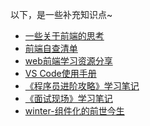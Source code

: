 以下，是一些补充知识点~

- [一些关于前端的思考][507]
- [前端自查清单](https://mp.weixin.qq.com/s/A8YyeM2N2MP23gEMzVLesw)
- [web前端学习资源分享](https://juejin.im/post/5a0c1956f265da430a501f51#heading-2)
- [VS Code使用手册][501]
- [《程序员进阶攻略》学习笔记][502]
- [《面试现场》学习笔记][505]
- [winter-组件化的前世今生][506]
    
    


[501]: https://www.yuque.com/mingyi-8nuow/rm3h54/gdf9cq
[502]: https://github.com/jiangxia/FE-Knowledge/blob/master/posts/其他/《程序员进阶攻略》学习笔记.md
[505]: https://github.com/jiangxia/FE-Knowledge/blob/master/posts/其他/《面试现场》学习笔记.md
[506]: https://github.com/jiangxia/FE-Knowledge/blob/master/posts/其他/winter-组件化的前世今生.md
[507]: https://github.com/jiangxia/FE-Knowledge/blob/master/posts/其他/一些关于前端的思考.md

